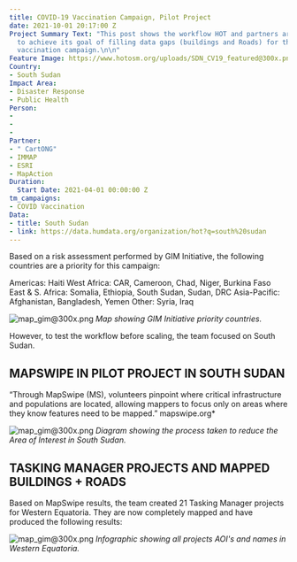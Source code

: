 ```yaml
---
title: COVID-19 Vaccination Campaign, Pilot Project
date: 2021-10-01 20:17:00 Z
Project Summary Text: "This post shows the workflow HOT and partners are following
  to achieve its goal of filling data gaps (buildings and Roads) for the COVID-19
  vaccination campaign.\n\n"
Feature Image: https://www.hotosm.org/uploads/SDN_CV19_featured@300x.png
Country:
- South Sudan
Impact Area:
- Disaster Response
- Public Health
Person:
- 
- 
- 
Partner:
- " CartONG"
- IMMAP
- ESRI
- MapAction
Duration:
  Start Date: 2021-04-01 00:00:00 Z
tm_campaigns:
- COVID Vaccination
Data:
- title: South Sudan
- link: https://data.humdata.org/organization/hot?q=south%20sudan
---
```


Based on a risk assessment performed by GIM Initiative, the following countries are a priority for this campaign:

Americas: Haiti
West Africa: CAR, Cameroon, Chad, Niger, Burkina Faso
East & S. Africa: Somalia, Ethiopia, South Sudan, Sudan, DRC
Asia-Pacific: Afghanistan, Bangladesh, Yemen
Other: Syria, Iraq

![map_gim@300x.png](https://www.hotosm.org/uploads/map_gim@300x.png)
*Map showing GIM Initiative priority countries.*


However, to test the workflow before scaling, the team focused on South Sudan.

## MAPSWIPE IN PILOT PROJECT IN SOUTH SUDAN

“Through MapSwipe (MS), volunteers pinpoint where critical infrastructure and populations are located, allowing mappers to focus only on areas where they know features need to be mapped.” mapswipe.org*

![map_gim@300x.png](https://www.hotosm.org/uploads/SDN_CV19_MS.png) 
*Diagram showing the process taken to reduce the Area of Interest in South Sudan.*

## TASKING MANAGER PROJECTS AND MAPPED BUILDINGS + ROADS

Based on MapSwipe results, the team created 21 Tasking Manager projects for Western Equatoria. They are now completely mapped and have produced the following results: 

![map_gim@300x.png](https://www.hotosm.org/uploads/SDN_CV19_results@300x.png)
*Infographic showing all projects AOI's and names in Western Equatoria.*
 